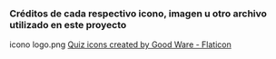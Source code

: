 ### Créditos de cada respectivo icono, imagen u otro archivo utilizado en este proyecto


icono logo.png
<a href="https://www.flaticon.com/free-icons/quiz" title="quiz icons">Quiz icons created by Good Ware - Flaticon</a>